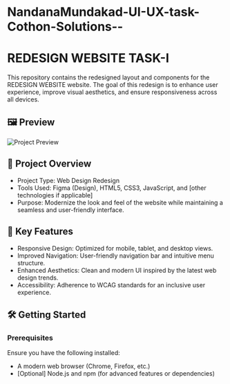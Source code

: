 # NandanaMundakad-UI-UX-task-Cothon-Solutions--
  
  # REDESIGN WEBSITE TASK-I

This repository contains the redesigned layout and components for the REDESIGN WEBSITE website. The goal of this redesign is to enhance user experience, improve visual aesthetics, and ensure responsiveness across all devices.

## 🖼 Preview

![Project Preview](/Task1.jpg)  


## 🔧 Project Overview

- Project Type: Web Design Redesign  
- Tools Used: Figma (Design), HTML5, CSS3, JavaScript, and [other technologies if applicable]  
- Purpose: Modernize the look and feel of the website while maintaining a seamless and user-friendly interface.  

## 🌟 Key Features

- Responsive Design: Optimized for mobile, tablet, and desktop views.  
- Improved Navigation: User-friendly navigation bar and intuitive menu structure.  
- Enhanced Aesthetics: Clean and modern UI inspired by the latest web design trends.  
- Accessibility: Adherence to WCAG standards for an inclusive user experience.  

## 🛠 Getting Started

### Prerequisites
Ensure you have the following installed:
- A modern web browser (Chrome, Firefox, etc.)
- [Optional] Node.js and npm (for advanced features or dependencies)
